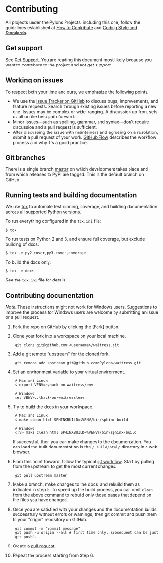Contributing
============

All projects under the Pylons Projects, including this one, follow the
guidelines established at [How to
Contribute](http://www.pylonsproject.org/community/how-to-contribute) and
[Coding Style and
Standards](http://docs.pylonsproject.org/en/latest/community/codestyle.html).


Get support
-----------
See [Get Support](http://pylonsproject.org/community-support.html). You are reading this document most likely because you want to *contribute* to the project and not *get support*.


Working on issues
-----------------

To respect both your time and ours, we emphasize the following points.

* We use the [Issue Tracker on GitHub](https://github.com/Pylons/waitress/issues) to discuss bugs, improvements, and feature requests. Search through existing issues before reporting a new one. Issues may be complex or wide-ranging. A discussion up front sets us all on the best path forward.
* Minor issues—such as spelling, grammar, and syntax—don't require discussion and a pull request is sufficient.
* After discussing the issue with maintainers and agreeing on a resolution, submit a pull request of your work. [GitHub Flow](https://guides.github.com/introduction/flow/index.html) describes the workflow process and why it's a good practice.


Git branches
------------
There is a single branch [master](https://github.com/Pylons/waitress/) on which development takes place and from which releases to PyPI are tagged. This is the default branch on GitHub.


Running tests and building documentation
----------------------------------------

We use [tox](http://tox.readthedocs.io/en/latest/) to automate test running, coverage, and building documentation across all supported Python versions.

To run everything configured in the `tox.ini` file:

    $ tox

To run tests on Python 2 and 3, and ensure full coverage, but exclude building of docs:

    $ tox -e py2-cover,py3-cover,coverage

To build the docs only:

    $ tox -e docs

See the `tox.ini` file for details.


Contributing documentation
--------------------------

*Note:* These instructions might not work for Windows users. Suggestions to
improve the process for Windows users are welcome by submitting an issue or a
pull request.

1.  Fork the repo on GitHub by clicking the [Fork] button.
2.  Clone your fork into a workspace on your local machine.

         git clone git@github.com:<username>/waitress.git

3.  Add a git remote "upstream" for the cloned fork.

         git remote add upstream git@github.com:Pylons/waitress.git

4.  Set an environment variable to your virtual environment.

         # Mac and Linux
         $ export VENV=~/hack-on-waitress/env

         # Windows
         set VENV=c:\hack-on-waitress\env

5.  Try to build the docs in your workspace.

         # Mac and Linux
         $ make clean html SPHINXBUILD=$VENV/bin/sphinx-build

         # Windows
         c:\> make clean html SPHINXBUILD=%VENV%\bin\sphinx-build

     If successful, then you can make changes to the documentation. You can
     load the built documentation in the `/_build/html/` directory in a web
     browser.

6.  From this point forward, follow the typical [git
    workflow](https://help.github.com/articles/what-is-a-good-git-workflow/).
    Start by pulling from the upstream to get the most current changes.

         git pull upstream master

7.  Make a branch, make changes to the docs, and rebuild them as indicated in
    step 5.  To speed up the build process, you can omit `clean` from the above
    command to rebuild only those pages that depend on the files you have
    changed.

8.  Once you are satisfied with your changes and the documentation builds
    successfully without errors or warnings, then git commit and push them to
    your "origin" repository on GitHub.

         git commit -m "commit message"
         git push -u origin --all # first time only, subsequent can be just 'git push'.

9.  Create a [pull request](https://help.github.com/articles/using-pull-requests/).

10.  Repeat the process starting from Step 6.